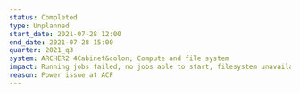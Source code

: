 ```yaml
---
status: Completed
type: Unplanned
start_date: 2021-07-28 12:00
end_date: 2021-07-28 15:00
quarter: 2021_q3
system: ARCHER2 4Cabinet&colon; Compute and file system
impact: Running jobs failed, no jobs able to start, filesystem unavailable
reason: Power issue at ACF
---
```




